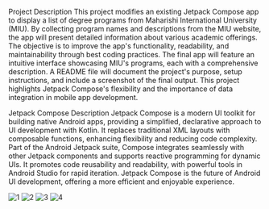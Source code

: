 Project Description
This project modifies an existing Jetpack Compose app to display a list of degree programs from Maharishi International University (MIU). By collecting program names and descriptions from the MIU website, the app will present detailed information about various academic offerings. The objective is to improve the app's functionality, readability, and maintainability through best coding practices. The final app will feature an intuitive interface showcasing MIU's programs, each with a comprehensive description. A README file will document the project's purpose, setup instructions, and include a screenshot of the final output. This project highlights Jetpack Compose's flexibility and the importance of data integration in mobile app development.

Jetpack Compose Description
Jetpack Compose is a modern UI toolkit for building native Android apps, providing a simplified, declarative approach to UI development with Kotlin. It replaces traditional XML layouts with composable functions, enhancing flexibility and reducing code complexity. Part of the Android Jetpack suite, Compose integrates seamlessly with other Jetpack components and supports reactive programming for dynamic UIs. It promotes code reusability and readability, with powerful tools in Android Studio for rapid iteration. Jetpack Compose is the future of Android UI development, offering a more efficient and enjoyable experience.







![1](https://github.com/belayawi/JetPackCompose/assets/15051212/d188eac9-58d7-4570-ad78-d573d24d7c90)
![2](https://github.com/belayawi/JetPackCompose/assets/15051212/120ea2e9-6ee0-42a5-b56d-c39cf19d4cda)
![3](https://github.com/belayawi/JetPackCompose/assets/15051212/502fd61d-01fb-4c27-aba4-f6b658cadfbf)
![4](https://github.com/belayawi/JetPackCompose/assets/15051212/976a48b6-07a8-4fff-9984-8dd73d9540e0)

